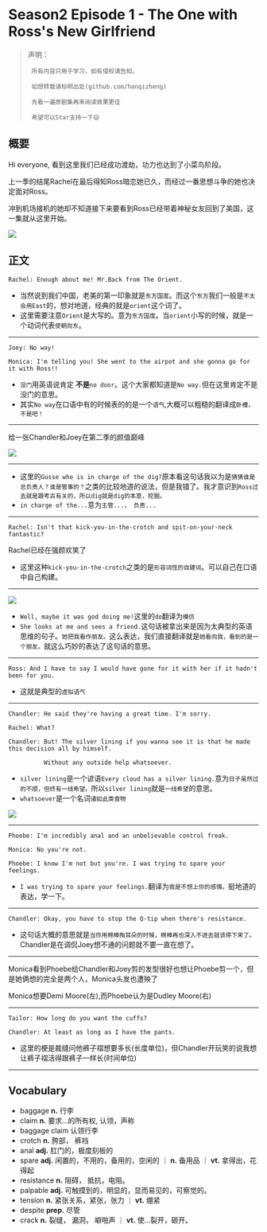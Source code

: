 # Season2 Episode 1 - The One with Ross's New Girlfriend

> 声明：
>       
>      所有内容只用于学习，如有侵权请告知。
>
>      如想转载请标明出处(github.com/hanqizheng)
>      
>      先看一遍原剧集再来阅读效果更佳
> 
>      希望可以Star支持一下😄
>
> 


## 概要

Hi everyone, 看到这里我们已经成功渡劫，功力也达到了小菜鸟阶段。

上一季的结尾Rachel在最后得知Ross暗恋她已久，而经过一番思想斗争的她也决定面对Ross。

冲到机场接机的她却不知道接下来要看到Ross已经带着神秘女友回到了美国，这一集就从这里开始。

![](./../source/image/season2/episode1/05.01.jpg)

## 正文

```
Rachel: Enough about me! Mr.Back from The Orient.
```

- 当然说到我们中国，老美的第一印象就是`东方国度`。而这个`东方`我们一般是`不太会用East`的，想对地道，经典的就是`orient`这个词了。
- 这里需要注意`Orient`是大写的。意为`东方国度`。当`orient`小写的时候，就是一个动词代表`使朝向东`。

---

```
Joey: No way!

Monica: I'm telling you! She went to the airpot and she gonna go for it with Ross!!
```

- `没门`用英语说肯定 **不是**`no door`。这个大家都知道是`No way.`但在这里肯定不是没门的意思。
- 其实`No way`在口语中有的时候表的的是一个`语气`,大概可以粗糙的翻译成`卧槽，不是吧！`

---

给一张Chandler和Joey在第二季的颜值巅峰

![](./../source/image/season2/episode1/31.20.jpg)


---

- 这里的`Gusse who is in charge of the dig?`原本看这句话我以为是`猜猜谁是总负责人？谁是管事的？`之类的比较地道的说法，但是我错了。我才意识到`Ross过去就是跟考古有关的，所以dig就是dig的本意，挖掘。`
- `in charge of the...`意为`主管...， 负责...`

---

```
Rachel: Isn't that kick-you-in-the-crotch and spit-on-your-neck fantastic? 
```

Rachel已经在强颜欢笑了

- 这里这种`kick-you-in-the-crotch`之类的是`形容词性的自建词`。可以自己在口语中自己构建。

---

![](./../source/image/season2/episode1/57.51.jpg)

- `Well, maybe it was god doing me!`这里的`do`翻译为`模仿`
- `She looks at me and sees a friend.`这句话被拿出来是因为太典型的英语思维的句子。`她把我看作朋友。`这么表达，我们直接翻译就是`她看向我，看到的是一个朋友。`就这么巧妙的表达了这句话的意思。

---

```
Ross: And I have to say I would have gone for it with her if it hadn't been for you.
```

- 这就是典型的`虚拟语气`

---

```
Chandler: He said they're having a great time. I'm sorry.

Rachel: What?

Chandler: But! The silver lining if you wanna see it is that he made this decision all by himself.

          Without any outside help whatsoever.
```

- `silver lining`是一个谚语`Every cloud has a silver lining.`意为`日子虽然过的不顺，但终有一线希望。`所以`silver lining`就是`一线希望`的意思。
- `whatsoever`是一个名词`诸如此类食物`

![](./../source/image/season2/episode1/32.08.jpg)

---

```
Phoebe: I'm incredibly anal and an unbelievable control freak.

Monica: No you're not.

Phoebe: I know I'm not but you're. I was trying to spare your feelings.
```

- `I was trying to spare your feelings.`翻译为`我是不想上你的感情。`挺地道的表达，学一下。

---

```
Chandler: Okay, you have to stop the Q-tip when there's resistance.
```

- 这句话大概的意思就是`当你用棉棒掏耳朵的时候，棉棒再也深入不进去就该停下来了。`Chandler是在调侃Joey想不通的问题就不要一直在想了。

---

Monica看到Phoebe给Chandler和Joey剪的发型很好也想让Phoebe剪一个，但是她俩想的完全是两个人，Monica头发也遭殃了


Monica想要Demi Moore(左),而Phoebe认为是Dudley Moore(右)


---

```
Tailor: How long do you want the cuffs?

Chandler: At least as long as I have the pants.
```

- 这里的梗是裁缝问他裤子褶想要多长(长度单位)，但Chandler开玩笑的说我想让裤子褶活得跟裤子一样长(时间单位)

---



## Vocabulary

- baggage **n.** 行李
- claim **n.** 要求...的所有权, 认领，声称
- baggage claim 认领行李
- crotch **n.** 胯部， 裤裆
- anal **adj.** 肛门的，极度刻板的
- spare **adj.** 闲置的，不用的，备用的，空闲的 ｜ **n.** 备用品 ｜ **vt.** 拿得出，花得起
- resistance **n.** 阻碍， 抵抗，电阻。
- palpable **adj.** 可触摸到的，明显的，显而易见的，可察觉的。
- tension **n.** 紧张关系，紧张，张力 ｜ **vt.** 绷紧
- despite **prep.** 尽管
- crack **n.** 裂缝， 漏洞， 噼啪声 ｜ **vt.** 使...裂开，砸开。